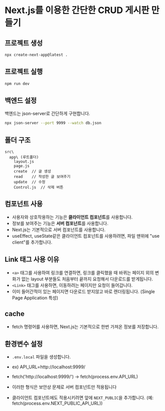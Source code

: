# Next.js를 이용한 간단한 CRUD 게시판 만들기

## 프로젝트 생성
```bash
npx create-next-app@latest .
```

## 프로젝트 실행
```bash
npm run dev
```

## 백엔드 설정
백엔드는 json-server로 간단하게 구현합니다.
```bash
npx json-server --port 9999 --watch db.json
```

## 폴더 구조
```
src\
  app\ (루트폴더)
    layout.js 
    page.js
    create  // 글 생성
    read    // 작성한 글 보여주기
    update  // 수정
    Control.js  // 삭제 버튼
```

## 컴포넌트 사용
- 사용자와 상호작용하는 기능은 **클라이언트 컴포넌트**를 사용합니다.
- 정보를 보여주는 기능은 **서버 컴포넌트**를 사용합니다.
- Next.js는 기본적으로 서버 컴포넌트를 사용합니다.
- useEffect, useState같은 클라이언트 컴포넌트를 사용하려면, 파일 맨위에 "use client"를 추가합니다.

## Link 태그 사용 이유
- `<a>` 태그를 사용하여 링크를 연결하면, 링크를 클릭했을 때 바뀌는 페이지 외의 변화가 없는 layout 부분들도 처음부터 끝까지 요청해서 다운로드를 받게됩니다.
- `<Link>` 태그를 사용하면, 이동하려는 페이지만 요청이 들어갑니다.
- 이미 들어간적이 있는 페이지면 다운로드 받지않고 바로 렌더링됩니다. (Single Page Application 특성)

## cache
- fetch 명령어를 사용하면, Next.js는 기본적으로 한번 가져온 정보를 저장합니다.

## 환경변수 설정
- `.env.local` 파일을 생성합니다. 
- ex)  API_URL=http://localhost:9999/
- fetch('http://localhost:9999/') -> fetch(process.env.API_URL)
- 이러한 형식은 보안상 문제로 서버 컴포넌트만 적용됩니다

- 클라이언트 컴포넌트에도 적용시키려면 앞에 `NEXT_PUBLIC`을 추가합니다. 
(예: fetch(process.env.NEXT_PUBLIC_API_URL))